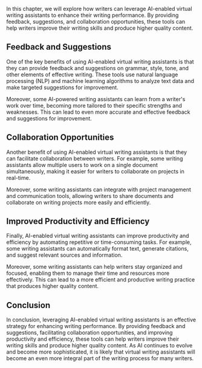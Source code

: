 
In this chapter, we will explore how writers can leverage AI-enabled virtual writing assistants to enhance their writing performance. By providing feedback, suggestions, and collaboration opportunities, these tools can help writers improve their writing skills and produce higher quality content.

Feedback and Suggestions
------------------------

One of the key benefits of using AI-enabled virtual writing assistants is that they can provide feedback and suggestions on grammar, style, tone, and other elements of effective writing. These tools use natural language processing (NLP) and machine learning algorithms to analyze text data and make targeted suggestions for improvement.

Moreover, some AI-powered writing assistants can learn from a writer's work over time, becoming more tailored to their specific strengths and weaknesses. This can lead to even more accurate and effective feedback and suggestions for improvement.

Collaboration Opportunities
---------------------------

Another benefit of using AI-enabled virtual writing assistants is that they can facilitate collaboration between writers. For example, some writing assistants allow multiple users to work on a single document simultaneously, making it easier for writers to collaborate on projects in real-time.

Moreover, some writing assistants can integrate with project management and communication tools, allowing writers to share documents and collaborate on writing projects more easily and efficiently.

Improved Productivity and Efficiency
------------------------------------

Finally, AI-enabled virtual writing assistants can improve productivity and efficiency by automating repetitive or time-consuming tasks. For example, some writing assistants can automatically format text, generate citations, and suggest relevant sources and information.

Moreover, some writing assistants can help writers stay organized and focused, enabling them to manage their time and resources more effectively. This can lead to a more efficient and productive writing practice that produces higher quality content.

Conclusion
----------

In conclusion, leveraging AI-enabled virtual writing assistants is an effective strategy for enhancing writing performance. By providing feedback and suggestions, facilitating collaboration opportunities, and improving productivity and efficiency, these tools can help writers improve their writing skills and produce higher quality content. As AI continues to evolve and become more sophisticated, it is likely that virtual writing assistants will become an even more integral part of the writing process for many writers.
